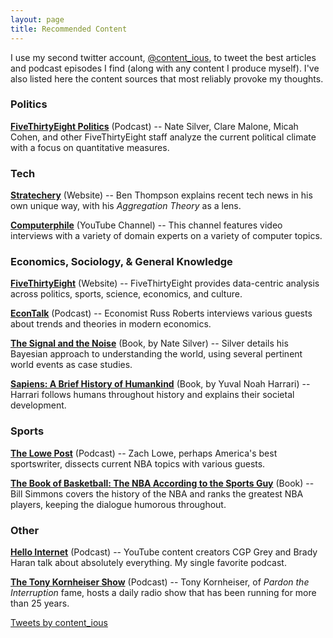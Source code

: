 ```yaml
---
layout: page
title: Recommended Content
---
```


I use my second twitter account, [@content_ious](https://twitter.com/content_ious), to tweet the best articles and podcast episodes I find (along with any content I produce myself).
I've also listed here the content sources that most reliably provoke my thoughts.


### Politics
**[FiveThirtyEight Politics](https://fivethirtyeight.com/tag/politics-podcast/)** (Podcast)
-- Nate Silver, Clare Malone, Micah Cohen, and other FiveThirtyEight staff analyze the current political climate with a focus on quantitative measures.

### Tech
**[Stratechery](https://stratechery.com)** (Website)
-- Ben Thompson explains recent tech news in his own unique way, with his *Aggregation Theory* as a lens.

**[Computerphile](https://www.youtube.com/user/Computerphile)** (YouTube Channel)
-- This channel features video interviews with a variety of domain experts on a variety of computer topics.

### Economics, Sociology, & General Knowledge
**[FiveThirtyEight](http://www.fivethirtyeight.com)** (Website)
-- FiveThirtyEight provides data-centric analysis across politics, sports, science, economics, and culture.

**[EconTalk](http://www.econtalk.org/)** (Podcast)
-- Economist Russ Roberts interviews various guests about trends and theories in modern economics.

**[The Signal and the Noise](https://en.wikipedia.org/wiki/The_Signal_and_the_Noise")** (Book, by Nate Silver)
-- Silver details his Bayesian approach to understanding the world, using several pertinent world events as case studies.

**[Sapiens: A Brief History of Humankind](https://en.wikipedia.org/wiki/Sapiens:_A_Brief_History_of_Humankind)** (Book, by Yuval Noah Harrari)
-- Harrari follows humans throughout history and explains their societal development.

### Sports
**[The Lowe Post](http://www.espn.com/espnradio/podcast/archive/_/id/10528553)** (Podcast)
-- Zach Lowe, perhaps America's best sportswriter, dissects current NBA topics with various guests.

**[The Book of Basketball: The NBA According to the Sports Guy](https://en.wikipedia.org/wiki/The_Book_of_Basketball)** (Book)
-- Bill Simmons covers the history of the NBA and ranks the greatest NBA players, keeping the dialogue humorous throughout.

### Other
**[Hello Internet](http://www.hellointernet.fm/)** (Podcast)
-- YouTube content creators CGP Grey and Brady Haran talk about absolutely everything. My single favorite podcast.

**[The Tony Kornheiser Show](http://www.tonykornheisershow.com)** (Podcast)
-- Tony Kornheiser, of *Pardon the Interruption* fame, hosts a daily radio show that has been running for more than 25 years.


<a class="twitter-timeline" href="https://twitter.com/content_ious?ref_src=twsrc%5Etfw">Tweets by content_ious</a> <script async src="https://platform.twitter.com/widgets.js" charset="utf-8"></script>

